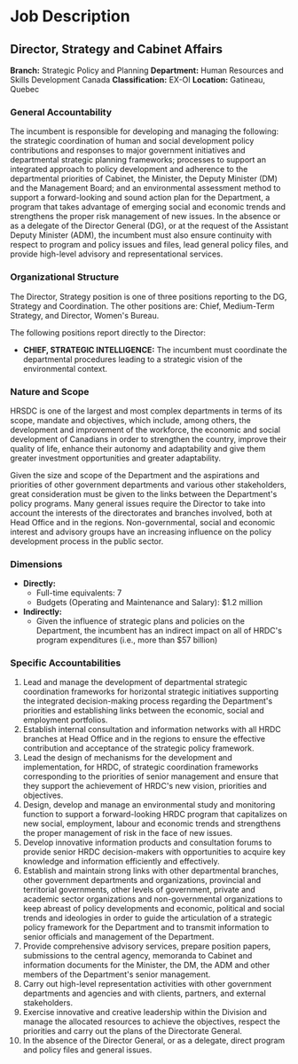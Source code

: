 # Job Description

## Director, Strategy and Cabinet Affairs

**Branch:** Strategic Policy and Planning
**Department:** Human Resources and Skills Development Canada
**Classification:** EX-OI
**Location:** Gatineau, Quebec

### General Accountability

The incumbent is responsible for developing and managing the following: the strategic coordination of human and social development policy contributions and responses to major government initiatives and departmental strategic planning frameworks; processes to support an integrated approach to policy development and adherence to the departmental priorities of Cabinet, the Minister, the Deputy Minister (DM) and the Management Board; and an environmental assessment method to support a forward-looking and sound action plan for the Department, a program that takes advantage of emerging social and economic trends and strengthens the proper risk management of new issues. In the absence or as a delegate of the Director General (DG), or at the request of the Assistant Deputy Minister (ADM), the incumbent must also ensure continuity with respect to program and policy issues and files, lead general policy files, and provide high-level advisory and representational services.

### Organizational Structure

The Director, Strategy position is one of three positions reporting to the DG, Strategy and Coordination. The other positions are: Chief, Medium-Term Strategy, and Director, Women's Bureau.

The following positions report directly to the Director:

*   **CHIEF, STRATEGIC INTELLIGENCE:** The incumbent must coordinate the departmental procedures leading to a strategic vision of the environmental context.

### Nature and Scope

HRSDC is one of the largest and most complex departments in terms of its scope, mandate and objectives, which include, among others, the development and improvement of the workforce, the economic and social development of Canadians in order to strengthen the country, improve their quality of life, enhance their autonomy and adaptability and give them greater investment opportunities and greater adaptability.

Given the size and scope of the Department and the aspirations and priorities of other government departments and various other stakeholders, great consideration must be given to the links between the Department's policy programs. Many general issues require the Director to take into account the interests of the directorates and branches involved, both at Head Office and in the regions. Non-governmental, social and economic interest and advisory groups have an increasing influence on the policy development process in the public sector.

### Dimensions

*   **Directly:**
    *   Full-time equivalents: 7
    *   Budgets (Operating and Maintenance and Salary): $1.2 million
*   **Indirectly:**
    *   Given the influence of strategic plans and policies on the Department, the incumbent has an indirect impact on all of HRDC's program expenditures (i.e., more than $57 billion)

### Specific Accountabilities

1.  Lead and manage the development of departmental strategic coordination frameworks for horizontal strategic initiatives supporting the integrated decision-making process regarding the Department's priorities and establishing links between the economic, social and employment portfolios.
2.  Establish internal consultation and information networks with all HRDC branches at Head Office and in the regions to ensure the effective contribution and acceptance of the strategic policy framework.
3.  Lead the design of mechanisms for the development and implementation, for HRDC, of strategic coordination frameworks corresponding to the priorities of senior management and ensure that they support the achievement of HRDC's new vision, priorities and objectives.
4.  Design, develop and manage an environmental study and monitoring function to support a forward-looking HRDC program that capitalizes on new social, employment, labour and economic trends and strengthens the proper management of risk in the face of new issues.
5.  Develop innovative information products and consultation forums to provide senior HRDC decision-makers with opportunities to acquire key knowledge and information efficiently and effectively.
6.  Establish and maintain strong links with other departmental branches, other government departments and organizations, provincial and territorial governments, other levels of government, private and academic sector organizations and non-governmental organizations to keep abreast of policy developments and economic, political and social trends and ideologies in order to guide the articulation of a strategic policy framework for the Department and to transmit information to senior officials and management of the Department.
7.  Provide comprehensive advisory services, prepare position papers, submissions to the central agency, memoranda to Cabinet and information documents for the Minister, the DM, the ADM and other members of the Department's senior management.
8.  Carry out high-level representation activities with other government departments and agencies and with clients, partners, and external stakeholders.
9.  Exercise innovative and creative leadership within the Division and manage the allocated resources to achieve the objectives, respect the priorities and carry out the plans of the Directorate General.
10. In the absence of the Director General, or as a delegate, direct program and policy files and general issues.
